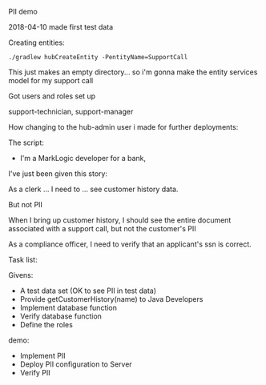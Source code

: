 PII demo

2018-04-10 made first test data

Creating entities:

`./gradlew hubCreateEntity -PentityName=SupportCall`

This just makes an empty directory... so i'm gonna make the entity services
model for my support call



Got users and roles set up

support-technician, support-manager


How changing to the hub-admin user i made for further deployments:


The script:


* I'm a MarkLogic developer for a bank, 


I've just been given this story:

As a clerk ... I need to ... see customer history data.

But not PII

When I bring up customer history, I should see the entire document associated with a support call, but not the customer's PII

As a compliance officer, I need to verify that an applicant's ssn is correct.


Task list:

Givens:

* A test data set (OK to see PII in test data)
* Provide getCustomerHistory(name) to Java Developers
* Implement database function
* Verify database function
* Define the roles

demo:

* Implement PII
* Deploy PII configuration to Server
* Verify PII


